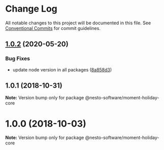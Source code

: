 # Change Log

All notable changes to this project will be documented in this file.
See [Conventional Commits](https://conventionalcommits.org) for commit guidelines.

## [1.0.2](https://github.com/nesto-software/moment-holiday/tree/master/packages/core/compare/@nesto-software/moment-holiday-core@1.0.1...@nesto-software/moment-holiday-core@1.0.2) (2020-05-20)


### Bug Fixes

* update node version in all packages ([8a858d3](https://github.com/nesto-software/moment-holiday/tree/master/packages/core/commit/8a858d3))





<a name="1.0.1"></a>
## 1.0.1 (2018-10-31)

**Note:** Version bump only for package @nesto-software/moment-holiday-core





<a name="1.0.0"></a>
# 1.0.0 (2018-10-03)

**Note:** Version bump only for package @nesto-software/moment-holiday-core

